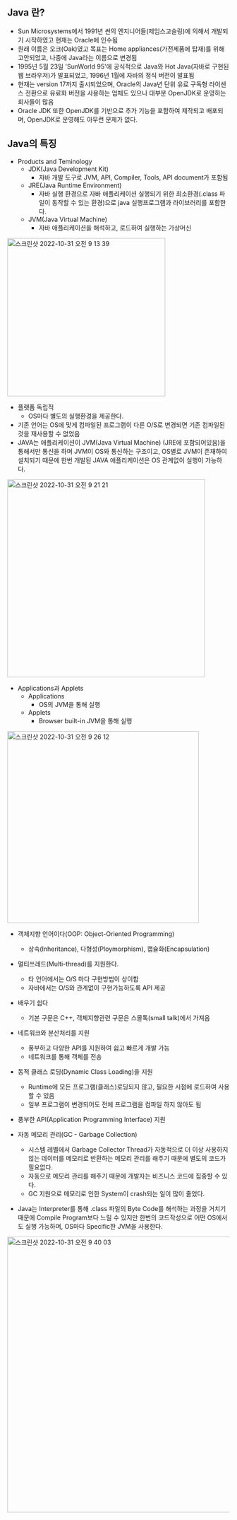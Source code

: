 ## Java 란?
- Sun Microsystems에서 1991년 썬의 엔지니어들(제임스고슬링)에 의해서 개발되기 시작하였고 현재는 Oracle에 인수됨
- 원래 이름은 오크(Oak)였고 목표는 Home appliances(가전제품에 탑재)를 위해 고안되었고, 나중에 Java라는 이름으로 변경됨
- 1995년 5월 23일 'SunWorld 95'에 공식적으로 Java와 Hot Java(자바로 구현된 웹 브라우저)가 발표되었고, 1996년 1월에 자바의 정식 버전이 발표됨
- 현재는 version 17까지 출시되었으며, Oracle의 Java년 단위 유료 구독형 라이센스 전환으로 유료화 버전을 사용하는 업체도 있으나 대부분 OpenJDK로 운영하는 회사들이 많음
- Oracle JDK 또한 OpenJDK를 기반으로 추가 기능을 포함하여 제작되고 배포되며, OpenJDK로 운영해도 아무런 문제가 없다.

## Java의 특징
- Products and Teminology
  - JDK(Java Development Kit)
    - 자바 개발 도구로 JVM, API, Compiler, Tools, API document가 포함됨
  - JRE(Java Runtime Environment)
    - 자바 실행 환경으로 자바 애플리케이션 실행되기 위한 최소환경(.class 파일이 동작할 수 있는 환경)으로 java 실행프로그램과 라이브러리를 포함한다.
  - JVM(Java Virtual Machine)
    - 자바 애플리케이션을 해석하고, 로드하여 실행하는 가상머신

<img width="358" alt="스크린샷 2022-10-31 오전 9 13 39" src="https://user-images.githubusercontent.com/75515697/198908894-ded8e7cf-976f-4df9-b9d8-214667e12700.png">

- 플랫폼 독립적
  - OS마다 별도의 실행환경을 제공한다.
- 기존 언어는 OS에 맞게 컴파일된 프로그램이 다른 O/S로 변경되면 기존 컴파일된 것을 재사용할 수 없었음
- JAVA는 애플리케이션이 JVM(Java Virtual Machine) (JRE에 포함되어있음)을 통해서만 통신을 하며 JVM이 OS와 통신하는 구조이고, OS별로 JVM이 존재하여 설치되기 때문에 한번 개발된 JAVA 애플리케이션은 OS 관계없이 실행이 가능하다.

<img width="448" alt="스크린샷 2022-10-31 오전 9 21 21" src="https://user-images.githubusercontent.com/75515697/198909246-94022d34-facb-4019-a09e-8f48b737bd25.png">

- Applications과 Applets
  - Applications
    - OS의 JVM을 통해 실행
  - Applets
    - Browser built-in JVM을 통해 실행

<img width="434" alt="스크린샷 2022-10-31 오전 9 26 12" src="https://user-images.githubusercontent.com/75515697/198909497-bd465dd8-9d11-402b-aadc-2f5ddcd12ff8.png">

- 객체지향 언어이다(OOP: Object-Oriented Programming)
  - 상속(Inheritance), 다형성(Ploymorphism), 캡슐화(Encapsulation)
- 멀티쓰레드(Multi-thread)를 지원한다.
  - 타 언어에서는 O/S 마다 구현방법이 상이함
  - 자바에서는 O/S와 관계없이 구현가능하도록 API 제공
- 배우기 쉽다
  - 기본 구문은 C++, 객체지향관련 구문은 스몰톡(small talk)에서 가져옴
- 네트워크와 분산처리를 지원
  - 풍부하고 다양한 API를 지원하여 쉽고 빠르게 개발 가능
  - 네트워크를 통해 객체를 전송
- 동적 클래스 로딩(Dynamic Class Loading)을 지원
  - Runtime에 모든 프로그램(클래스)로딩되지 않고, 필요한 시점에 로드하여 사용할 수 있음
  - 일부 프로그램이 변경되어도 전체 프로그램을 컴파일 하지 않아도 됨

- 풍부한 API(Application Programming Interface) 지원
- 자동 메모리 관리(GC - Garbage Collection)
  - 시스템 레벨에서 Garbage Collector Thread가 자동적으로 더 이상 사용하지 않는 데이터를 메모리로 반환하는 메모리 관리를 해주기 때문에 별도의 코드가 필요없다.
  - 자동으로 메모리 관리를 해주기 때문에 개발자는 비즈니스 코드에 집중할 수 있다.
  - GC 지원으로 메모리로 인한 System이 crash되는 일이 많이 줄었다.

- Java는 Interpreter를 통해 .class 파일의 Byte Code를 해석하는 과정을 거치기 때문에 Compile Program보다 느릴 수 있지만 한번의 코드작성으로 어떤 OS에서도 실행 가능하며, OS마다 Specific한 JVM을 사용한다.

<img width="624" alt="스크린샷 2022-10-31 오전 9 40 03" src="https://user-images.githubusercontent.com/75515697/198910249-6a68014f-5c2e-4d92-8f3f-4a4758b30f03.png">

